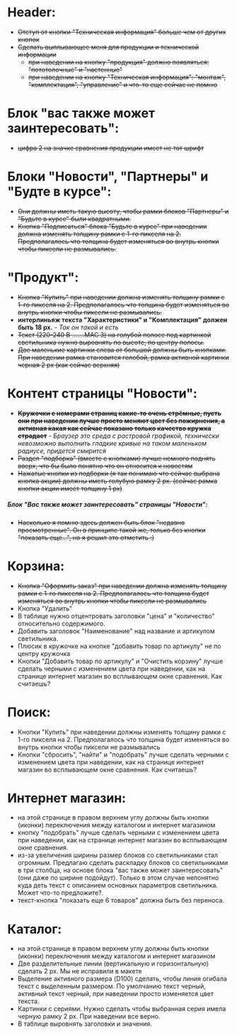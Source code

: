 # Header:
- ~~Отступ от кнопки "Техническая информация" больше чем от других кнопок~~
- ~~Сделать выплывающее меня для продукции и технической информации~~
  - ~~при наведении на кнопку "продукция" должно появляться: "пототолочные" и "настенные"~~
  - ~~при наведении на кнопку "Техническая информация": "монтаж", "комплектация", "управление" и что-то еще сейчас не помню~~

# Блок "вас также может заинтересовать":
- ~~цифра 2 на значке сравнения продукции имеет не тот шрифт~~
 
# Блоки "Новости", "Партнеры" и "Будте в курсе":
- ~~Они должны иметь такую высоту, чтобы рамки блоков "Партнеры" и "Будьте в курсе" были квадратными.~~
- ~~Кнопка "Подписаться" блока "Будьте в курсе" при наведении должна изменять толщину рамки с 1-го пикселя на 2. Предполагалось что толщина будет изменяться во внутрь кнопки чтобы пиксели не размывались.~~
 
# "Продукт":
- ~~Кнопка "Купить" при наведении должна изменять толщину рамки с 1-го пикселя на 2. Предполагалось что толщина будет изменяться во внутрь кнопки чтобы пиксели не размывались.~~
- **интерлиньяж текста "Характеристики" и "Комплектация" должен быть 18 px.**  - *Так он такой и есть*
- ~~Текст (220-240 В .......MAC 3) на голубой полосе под картинкой светильника нужно выровнять по высоте, по центру полосы.~~
- ~~Две маленькие картинки слева от большой должны быть кнопками. При наведении рамка становится голобой, рамка активной картинки черная 2 px (как сейчас верхняя)~~
 
# Контент страницы "Новости":
- ~~**Кружочки с номерами страниц какие-то очень стрёмные, пусть они при наведении лучше просто меняют цвет без пожирнения, а активная какая как сейчас показано только качество кружка страдает**~~ - *Браузер это среда с растровой графикой, технически невозможно выполнить гладкие кривые на таком маленьком радиусе, придется смирится*
- ~~Раздел "подборка" (вместе с кнопками) лучше немного поднять вверх, что бы было понятно что он относится к новостям~~
- ~~Нажатые кнопки из подборки (я так понимаю что сейчас выбрана кнопка акции) должны иметь голубую рамку 2 px. (сейчас рамка кнопки акции имеет толщину 1 px)~~
 
##### Блок "Вас также может заинтересовать" страницы "Новости":
- ~~Насколько я помню здесь должен быть блок "недавно просмотренные". Он в принципе такой же, только без кнопки "показать еще...", но я решил это отметить :)~~
 
# Корзина:
- ~~Кнопка "Оформить заказ" при наведении должна изменять толщину рамки с 1-го пикселя на 2. Предполагалось что толщина будет изменяться во внутрь кнопки чтобы пиксели не размывались~~
- Кнопка "Удалить" 
- В таблице нужно отцентровать заголовки "цена" и "количество" относительно содержимого.
- Добавить заголовок "Наименование" над название и артикулом светильника.
- Плюсик в кружочке на кнопке "добавить товар по артикулу" не по центру кружочка
- Кнопки "Добавить товар по артикулу" и "Очистить корзину" лучше сделать черными с изменением цвета при наведении, как на странице интернет магазин во всплывающем окне сравнения. Как считаешь?
 
# Поиск:
- Кнопки "Купить" при наведении должны изменять толщину рамки с 1-го пикселя на 2. Предполагалось что толщина будет изменяться во внутрь кнопки чтобы пиксели не размывались
- Кнопки "сбросить", "найти" и "подобрать" лучше сделать черными с изменением цвета при наведении, как на странице интернет магазин во всплывающем окне сравнения. Как считаешь?
 
# Интернет магазин:
- на этой странице в правом верхнем углу должны быть кнопки (иконки) переключения между каталогом и интернет магазином
- кнопку "подобрать" лучше сделать черными с изменением цвета при наведении, как на странице интернет магазин во всплывающем окне сравнения.
- из-за увеличения ширины размер блоков со светильниками стал огромным. Предлагаю сделать раскладку блоков со светильниками в три столбца, на основе блока "вас также может заинтересовать" (они даже по ширине подойдут). Только в этом случае непонятно куда деть текст с описанием основных параметров светильника. Может что-то предложите?. 
- текст-кнопка "показать еще 6 товаров" должна быть без переноса.
 
# Каталог:
- на этой странице в правом верхнем углу должны быть кнопки (иконки) переключения между каталогом и интернет магазином
- Две разделительные линии (вертикальную и горизонтальную) сделать 2 px. Мы не исправили в макете
- Выделение активного размера (D100) сделать, чтобы линия огибала текст с выделенным размером. По умолчанию текст черный, активный текст черный, при наведении просто изменяется цвет текста. 
- Картинки с сериями. Нужно сделать чтобы выбранная серия имела черную рамку 2 px. При наведении все верно.
- В таблице выровнять заголовки и значения.